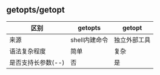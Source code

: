 ## getopts/getopt
|区别|getopts|getopt|
|-|-|-|
|来源|shell内建命令|独立外部工具|
|语法复杂程度|简单|复杂|
|是否支持长参数(--)|否|是|
